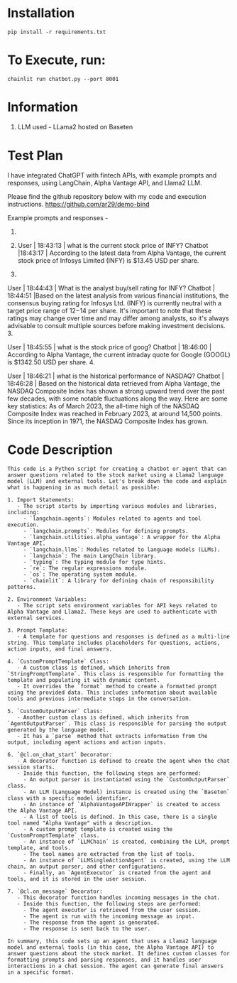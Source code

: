 # Installation
```
pip install -r requirements.txt
```

# To Execute, run:
```
chainlit run chatbot.py --port 8001
```

# Information
1. LLM used - LLama2 hosted on Baseten

# Test Plan

I have integrated ChatGPT with fintech APIs, with example prompts and responses, using LangChain, Alpha Vantage API, and Llama2 LLM.

Please find the github repository below with my code and execution instructions. https://github.com/ar29/demo-bind

Example prompts and responses - 

1.

1. User | 18:43:13 | what is the current stock price of INFY?
Chatbot |18:43:17 | According to the latest data from Alpha Vantage, the current stock price of Infosys Limited (INFY) is $13.45 USD per share.
2. 

User | 18:44:43 | What is the analyst buy/sell rating for INFY?
Chatbot | 18:44:51 |Based on the latest analysis from various financial institutions, the consensus buying rating for Infosys Ltd. (INFY) is currently neutral with a target price range of $12-$14 per share. It's important to note that these ratings may change over time and may differ among analysts, so it's always advisable to consult multiple sources before making investment decisions.
3.

User | 18:45:55 | what is the stock price of goog?
Chatbot | 18:46:00 | According to Alpha Vantage, the current intraday quote for Google (GOOGL) is $1342.50 USD per share.
4.

User | 18:46:21 | what is the historical performance of NASDAQ?
Chatbot | 18:46:28 | Based on the historical data retrieved from Alpha Vantage, the NASDAQ Composite Index has shown a strong upward trend over the past few decades, with some notable fluctuations along the way. Here are some key statistics:
As of March 2023, the all-time high of the NASDAQ Composite Index was reached in February 2023, at around 14,500 points.
Since its inception in 1971, the NASDAQ Composite Index has grown.


# Code Description
```
This code is a Python script for creating a chatbot or agent that can answer questions related to the stock market using a Llama2 language model (LLM) and external tools. Let's break down the code and explain what is happening in as much detail as possible:

1. Import Statements:
   - The script starts by importing various modules and libraries, including:
     - `langchain.agents`: Modules related to agents and tool execution.
     - `langchain.prompts`: Modules for defining prompts.
     - `langchain.utilities.alpha_vantage`: A wrapper for the Alpha Vantage API.
     - `langchain.llms`: Modules related to language models (LLMs).
     - `langchain`: The main LangChain library.
     - `typing`: The typing module for type hints.
     - `re`: The regular expressions module.
     - `os`: The operating system module.
     - `chainlit`: A library for defining chain of responsibility patterns.
   
2. Environment Variables:
   - The script sets environment variables for API keys related to Alpha Vantage and Llama2. These keys are used to authenticate with external services.

3. Prompt Template:
   - A template for questions and responses is defined as a multi-line string. This template includes placeholders for questions, actions, action inputs, and final answers.

4. `CustomPromptTemplate` Class:
   - A custom class is defined, which inherits from `StringPromptTemplate`. This class is responsible for formatting the template and populating it with dynamic content.
   - It overrides the `format` method to create a formatted prompt using the provided data. This includes information about available tools and previous intermediate steps in the conversation.

5. `CustomOutputParser` Class:
   - Another custom class is defined, which inherits from `AgentOutputParser`. This class is responsible for parsing the output generated by the language model.
   - It has a `parse` method that extracts information from the output, including agent actions and action inputs.

6. `@cl.on_chat_start` Decorator:
   - A decorator function is defined to create the agent when the chat session starts.
   - Inside this function, the following steps are performed:
     - An output parser is instantiated using the `CustomOutputParser` class.
     - An LLM (Language Model) instance is created using the `Baseten` class with a specific model identifier.
     - An instance of `AlphaVantageAPIWrapper` is created to access the Alpha Vantage API.
     - A list of tools is defined. In this case, there is a single tool named "Alpha Vantage" with a description.
     - A custom prompt template is created using the `CustomPromptTemplate` class.
     - An instance of `LLMChain` is created, combining the LLM, prompt template, and tools.
     - The tool names are extracted from the list of tools.
     - An instance of `LLMSingleActionAgent` is created, using the LLM chain, an output parser, and other configurations.
     - Finally, an `AgentExecutor` is created from the agent and tools, and it is stored in the user session.

7. `@cl.on_message` Decorator:
   - This decorator function handles incoming messages in the chat.
   - Inside this function, the following steps are performed:
     - The agent executor is retrieved from the user session.
     - The agent is run with the incoming message as input.
     - The response from the agent is generated.
     - The response is sent back to the user.

In summary, this code sets up an agent that uses a Llama2 language model and external tools (in this case, the Alpha Vantage API) to answer questions about the stock market. It defines custom classes for formatting prompts and parsing responses, and it handles user interactions in a chat session. The agent can generate final answers in a specific format.
```